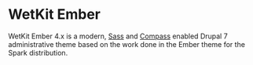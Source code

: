 # WetKit Ember

WetKit Ember 4.x is a modern, [Sass](http://sass-lang.com/) and [Compass](http://compass-style.org/) enabled Drupal 7 administrative theme based on the work done in the Ember theme for the Spark distribution.
